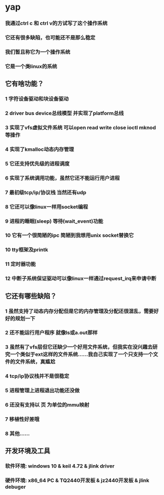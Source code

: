 # yap

### 我通过ctrl c 和 ctrl v的方试写了这个操作系统
### 它还有很多缺陷，也可能还不是那么稳定
### 我们暂且称它为一个操作系统
### 它是一个类linux的系统
## 它有啥功能？
### 1  字符设备驱动和块设备驱动
### 2  driver bus device总线模型 并实现了platform总线
### 3  实现了vfs虚拟文件系统 可以open read write close ioctl mknod等操作
### 4  实现了kmalloc动态内存管理
### 5  它还支持优先级的进程调度
### 6  实现了系统调用功能，虽然它还不能运行用户进程
### 7  最初级tcp/ip/协议栈 当然还有udp
### 8  它还可以像linux一样用socket编程
### 9  进程的睡眠(sleep) 等待(wait_event)功能
### 10 它有一个很简陋的ipc 简陋到我想用unix socket替换它
### 10 tty框架及printk
### 11 定时器功能
### 12 中断子系统保证驱动可以像linux一样通过request_irq来申请中断

## 它还有哪些缺陷？
### 1 虽然支持了动态内存分配但是它的内存管理及分配还很混乱，需要好好的规划一下
### 2 还不能运行用户程序 就像ls或a.out那样
### 3 虽然有了vfs层但它还缺少一个好用文件系统，但我实在没兴趣去研究一个类似于ext这样的文件系统……我自己实现了一个只支持一个文件的文件系统，真尴尬
### 4 tcp/ip协议栈并不是很稳定
### 5 进程管理上进程退出功能还没做
### 6 还没有支持以 页 为单位的mmu映射
### 7 移植性好差哦
### 8 其他……

## 开发环境及工具
### 软件环境: windows 10 & keil 4.72 & jlink driver
### 硬件环境: x86_64 PC & TQ2440开发板 & jz2440开发板 & jlink debuger
